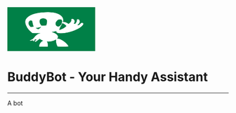 <img src="assets/BuddyBot.jpg" width="200" height="100">

# BuddyBot - Your Handy Assistant

---

A bot
